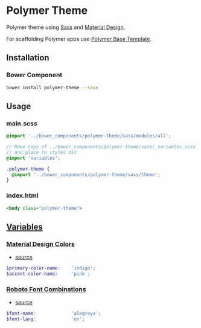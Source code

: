 # Polymer Theme

Polymer theme using [Sass](http://sass-lang.com) and [Material Design](http://www.google.com/design/).

For scaffolding Polymer apps use [Polymer Base Template](https://github.com/StartPolymer/polymer-base-template).

## Installation

### Bower Component

```sh
bower install polymer-theme --save
```

## Usage

### main.scss

```scss
@import '../bower_components/polymer-theme/sass/modules/all';

// Make copy of ../bower_components/polymer-theme/sass/_variables.scss
// and place to styles dir
@import 'variables';

.polymer-theme {
  @import '../bower_components/polymer-theme/sass/theme';
}
```

### index.html

```html
<body class="polymer-theme">
```

## [Variables](https://github.com/StartPolymer/polymer-theme/blob/master/sass/_variables.scss)

### [Material Design Colors](https://github.com/StartPolymer/polymer-theme/blob/master/sass/modules/_material-colors.scss)
 - [source](http://www.google.com/design/spec/style/color.html#color-color-palette)

```scss
$primary-color-name:    'indigo';
$accent-color-name:     'pink';
```

### [Roboto Font Combinations](https://github.com/StartPolymer/polymer-theme/blob/master/sass/modules/_roboto-fonts.scss)
 - [source](https://gist.github.com/8faa215aca23696a3e3c)

```scss
$font-name:             'alegreya';
$font-lang:             'en';
```
